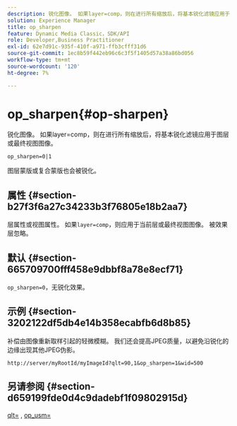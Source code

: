 ```yaml
---
description: 锐化图像。 如果layer=comp，则在进行所有缩放后，将基本锐化滤镜应用于图层或最终视图图像。
solution: Experience Manager
title: op_sharpen
feature: Dynamic Media Classic，SDK/API
role: Developer,Business Practitioner
exl-id: 62e7d91c-935f-410f-a971-ffb3cfff31d6
source-git-commit: 1ec8b59f442eb96c6c3f5f1405d57a38a86bd056
workflow-type: tm+mt
source-wordcount: '120'
ht-degree: 7%

---
```


# op_sharpen{#op-sharpen}

锐化图像。 如果layer=comp，则在进行所有缩放后，将基本锐化滤镜应用于图层或最终视图图像。

`op_sharpen=0|1`

图层蒙版或复合蒙版也会被锐化。

## 属性 {#section-b27f3f6a27c34233b3f76805e18b2aa7}

层属性或视图属性。 如果`layer=comp`，则应用于当前层或最终视图图像。 被效果层忽略。

## 默认 {#section-665709700fff458e9dbbf8a78e8ecf71}

`op_sharpen=0`，无锐化效果。

## 示例 {#section-3202122df5db4e14b358ecabfb6d8b85}

补偿由图像重新取样引起的轻微模糊。 我们还会提高JPEG质量，以避免沿锐化的边缘出现其他JPEG伪影。

`http://server/myRootId/myImageId?qlt=90,1&op_sharpen=1&wid=500`

## 另请参阅 {#section-d659199fde0d4c9dadebf1f09802915d}

[qlt=](../../../../../is-api/http-ref/image-serving-api-ref/c-http-protocol-reference/c-command-reference/r-is-http-qlt.md#reference-f69ed0758c784b0385d979820546d352) ,  [op_usm=](../../../../../is-api/http-ref/image-serving-api-ref/c-http-protocol-reference/c-command-reference/r-op-sharpen.md#reference-c32573230c6140f883efdaa201ea8541)
